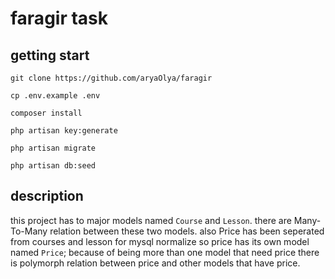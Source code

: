 # faragir task

## getting start

````
git clone https://github.com/aryaOlya/faragir
````

````
cp .env.example .env
````

````
composer install
````

````
php artisan key:generate
````

````
php artisan migrate
````

````
php artisan db:seed
````

## description

this project has to major models named `Course` and `Lesson`. there are Many-To-Many relation 
between these two models. also Price has been seperated from courses and lesson for mysql 
normalize so price has its own model named `Price`; because of being more than one model that need price
there is polymorph relation between price and other models that have price.
<div>

</div>

